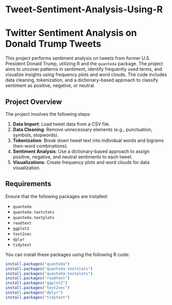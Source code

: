 # Tweet-Sentiment-Analysis-Using-R
# Twitter Sentiment Analysis on Donald Trump Tweets

This project performs sentiment analysis on tweets from former U.S. President Donald Trump, utilizing R and the `quanteda` package. The project aims to uncover patterns in sentiment, identify frequently used terms, and visualize insights using frequency plots and word clouds. The code includes data cleaning, tokenization, and a dictionary-based approach to classify sentiment as positive, negative, or neutral.

## Project Overview

The project involves the following steps:
1. **Data Import**: Load tweet data from a CSV file.
2. **Data Cleaning**: Remove unnecessary elements (e.g., punctuation, symbols, stopwords).
3. **Tokenization**: Break down tweet text into individual words and bigrams (two-word combinations).
4. **Sentiment Analysis**: Use a dictionary-based approach to assign positive, negative, and neutral sentiments to each tweet.
5. **Visualizations**: Create frequency plots and word clouds for data visualization.

## Requirements

Ensure that the following packages are installed:
- `quanteda`
- `quanteda.textstats`
- `quanteda.textplots`
- `readtext`
- `ggplot2`
- `text2vec`
- `dplyr`
- `tidytext`

You can install these packages using the following R code:
```R
install.packages("quanteda")
install.packages("quanteda.textstats")
install.packages("quanteda.textplots")
install.packages("readtext")
install.packages("ggplot2")
install.packages("text2vec")
install.packages("dplyr")
install.packages("tidytext")
